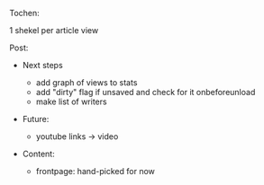Tochen:

1 shekel per article view


Post: 
* Next steps
	
	
	* add graph of views to stats
	* add "dirty" flag if unsaved and check for it onbeforeunload
	* make list of writers 

* Future:
	* youtube links -> video 
	
* Content:
	* frontpage: hand-picked for now
